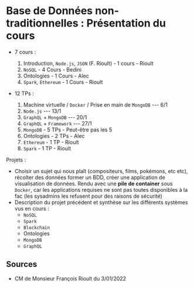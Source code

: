 # Base de Données non-traditionnelles : Présentation du cours

- 7 cours :
    1. Introduction, `Node.js`, `JSON` (F. Rioult) - 1 cours - Rioult
    2. `NoSQL`                                     - 4 Cours - Bedini
    3. Ontologies                                  - 1 Cours - Alec
    4. `Spark`, `Ethereum`                         - 1 Cours - Rioult

- 12 TPs :
    1. Machine virtuelle / `Docker` / Prise en main de `MongoDB` --- 6/1
    2. `Node.js`                                                 --- 13/1
    3. `GraphQL` + `MongoDB`                                     --- 20/1
    4. `GraphQL` + `Framework`                                   --- 27/1
    5. `MongoDB`  - 5 TPs - Peut-être pas les 5
    6. Ontologies - 2 TPs - Alec
    7. `Ethereum` - 1 TP - Rioult
    8. `Spark`    - 1 TP - Rioult

Projets :

- Choisir un sujet qui nous plaît (compositeurs, films, pokémons, etc etc), récolter des données former un BDD, créer une application de visualisation de données. Rendu avec une **pile de container** sous `Docker`, car les applications requises ne sont pas toutes disponibles à la fac (les sysadmins les refusent pour des raisons de sécurité)
- Description du projet précédent et synthèse sur les différents systèmes vus en cours :
    - `NoSQL`
    - `Spark`
    - `Blockchain`
    - Ontologies
    - `MongoDB`
    - `GraphQL`

## Sources

- CM de Monsieur François Rioult du 3/01/2022
